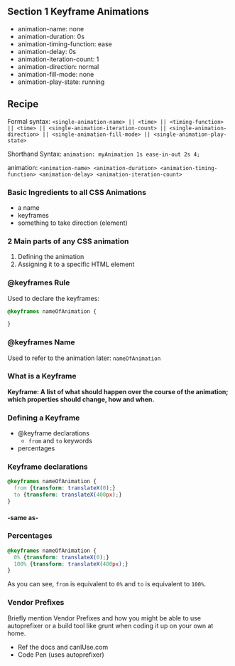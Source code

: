 ## Section 1 Keyframe Animations
- animation-name: none
- animation-duration: 0s
- animation-timing-function: ease
- animation-delay: 0s
- animation-iteration-count: 1
- animation-direction: normal
- animation-fill-mode: none
- animation-play-state: running

## Recipe
Formal syntax: `<single-animation-name> || <time> || <timing-function> || <time> || <single-animation-iteration-count> || <single-animation-direction> || <single-animation-fill-mode> || <single-animation-play-state>`

Shorthand Syntax:
`animation: myAnimation 1s ease-in-out 2s 4;`

animation: `<animation-name> <animation-duration> <animation-timing-function> <animation-delay> <animation-iteration-count>`

### Basic Ingredients to all CSS Animations
 - a name
 - keyframes
 - something to take direction (element)

### 2 Main parts of any CSS animation

1. Defining the animation
2. Assigning it to a specific HTML element

### @keyframes Rule
Used to declare the keyframes:

  ```css
  @keyframes nameOfAnimation {

  }
  ```

### @keyframes Name
Used to refer to the animation later: `nameOfAnimation`

### What is a Keyframe
**Keyframe: A list of what should happen over the course of the animation; which properties should change, how and when.**

### Defining a Keyframe
- @keyframe declarations
  - `from` and `to` keywords
- percentages

### Keyframe declarations
```css
@keyframes nameOfAnimation {
  from {transform: translateX(0);}
  to {transform: translateX(400px);}
}
```

#### -same as-

### Percentages
```css
@keyframes nameOfAnimation {
  0% {transform: translateX(0);}
  100% {transform: translateX(400px);}
}
```

As you can see, `from` is equivalent to `0%` and `to` is equivalent to `100%`.

### **Vendor Prefixes**
Briefly mention Vendor Prefixes and how you might be able to use autoprefixer or a build tool like grunt when coding it up on your own at home.

- Ref the docs and canIUse.com
- Code Pen (uses autoprefixer)
